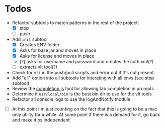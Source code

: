 # Todos

- Refactor subtools to match patterns in the rest of the project:
    - [x] stop
    - [ ] push
- Add `init` subtool
    - [x] Creates ENV folder
    - [x] Asks for base jar and moves in place
    - [x] Asks for license and moves in place
    - [?] asks for username and password and creates the auth.xml(?)
    - [ ] extracts vlt tool(?)
- Check for `vlt` in the push/pull scripts and error out if it's not present
- Add "all" option into all subtools for interating with all envs (see stop subtool)
- Review the [completion.js](https://docs.npmjs.com/cli/completion) tool for allowing tab completion in prompts
- Determine if `usr/local/bin` is the best bin dir to use for the vlt tools
- Refactor all console logs to use the logAndNotify module
- [ ] At this point I'm just counting on the fact that this is going to be a mac only utility for a while. At some point if there is a demand for it, go back and make it os independent 
